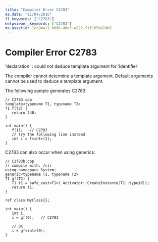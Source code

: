 ```yaml
---
title: "Compiler Error C2783"
ms.date: "11/04/2016"
f1_keywords: ["C2783"]
helpviewer_keywords: ["C2783"]
ms.assetid: 1ce94a11-bb8b-4be3-a222-f1f105da74b3
---
```

# Compiler Error C2783

'declaration' : could not deduce template argument for 'identifier'

The compiler cannot determine a template argument. Default arguments cannot be used to deduce a template argument.

The following sample generates C2783:

```
// C2783.cpp
template<typename T1, typename T2>
T1 f(T2) {
   return 248;
}

int main() {
   f(1);   // C2783
   // try the following line instead
   int i = f<int>(1);
}
```

C2783 can also occur when using generics:

```
// C2783b.cpp
// compile with: /clr
using namespace System;
generic<typename T1, typename T2>
T1 gf(T2) {
   T1 t1 = safe_cast<T1>( Activator::CreateInstance(T1::typeid));
   return t1;
}

ref class MyClass{};

int main() {
   int i;
   i = gf(9);   // C2783

   // OK
   i = gf<int>(9);
}
```